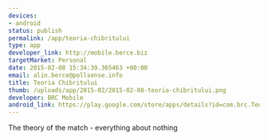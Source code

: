 ```yaml
--- 
devices: 
- android
status: publish
permalink: /app/teoria-chibritului
type: app
developer_link: http://mobile.berce.biz
targetMarket: Personal
date: 2015-02-08 15:34:39.365463 +00:00
email: alin.berce@pollsense.info
title: Teoria Chibritului
thumb: /uploads/app/2015-02/2015-02-08-teoria-chibritului.png
developer: BRC Mobile
android_link: https://play.google.com/store/apps/details?id=com.brc.TeoriaChibritului
---
```


The theory of the match - everything about nothing
